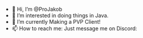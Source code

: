 - 👋 Hi, I’m @ProJakob
- 👀 I’m interested in doing things in Java.
- 🌱 I’m currently Making a PVP Client!
- 📫 How to reach me: Just message me on Discord: <no>

<!---
ProJakob/ProJakob is a ✨ special ✨ repository because its `README.md` (this file) appears on your GitHub profile.
You can click the Preview link to take a look at your changes.
--->
